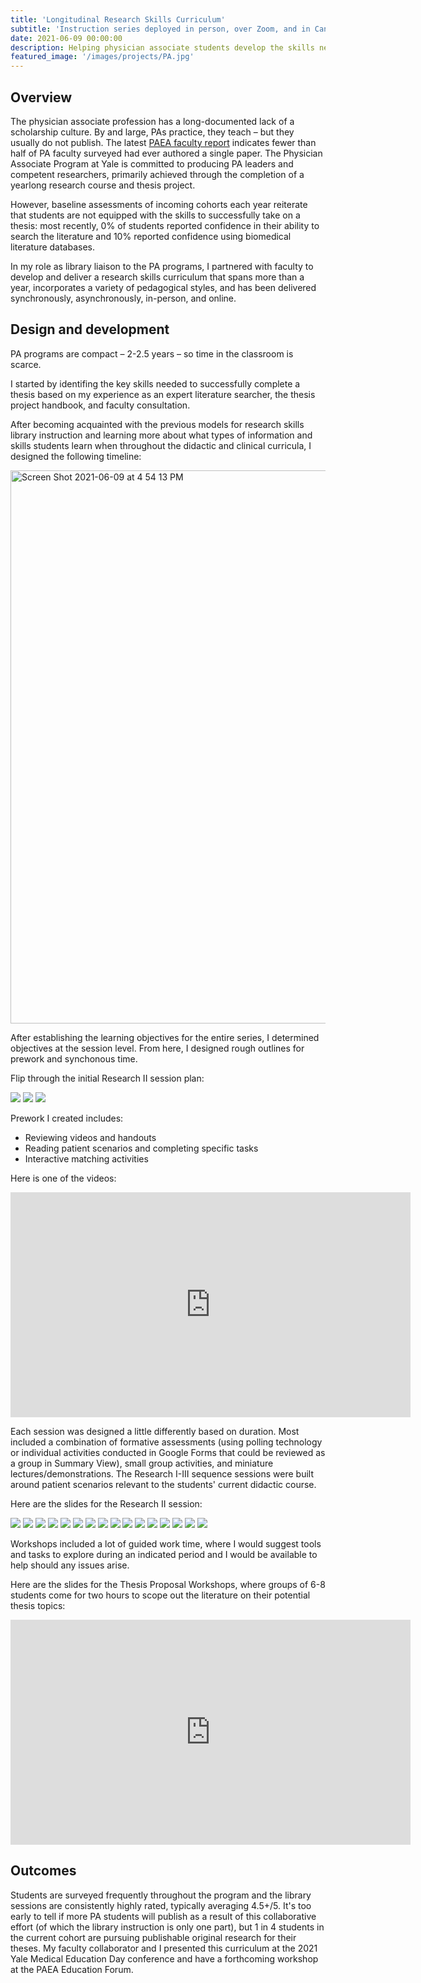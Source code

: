```yaml
---
title: 'Longitudinal Research Skills Curriculum'
subtitle: 'Instruction series deployed in person, over Zoom, and in Canvas.'
date: 2021-06-09 00:00:00
description: Helping physician associate students develop the skills needed to successfully complete their theses. 
featured_image: '/images/projects/PA.jpg'
---
```


## Overview

The physician associate profession has a long-documented lack of a scholarship culture. By and large, PAs practice, they teach &ndash; but they usually do not publish. The latest [PAEA faculty report](https://paeaonline.org/resources/public-resources/research-reports/faculty-directors-survey-and-reports) indicates fewer than half of PA faculty surveyed had ever authored a single paper. The Physician Associate Program at Yale is committed to producing PA leaders and competent researchers, primarily achieved through the completion of a yearlong research course and thesis project. 

However, baseline assessments of incoming cohorts each year reiterate that students are not equipped with the skills to successfully take on a thesis: most recently, 0% of students reported confidence in their ability to search the literature and 10% reported confidence using biomedical literature databases. 

In my role as library liaison to the PA programs, I partnered with faculty to develop and deliver a research skills curriculum that spans more than a year, incorporates a variety of pedagogical styles, and has been delivered synchronously, asynchronously, in-person, and online.

## Design and development

PA programs are compact &ndash; 2-2.5 years &ndash; so time in the classroom is scarce. 

I started by identifing the key skills needed to successfully complete a thesis based on my experience as an expert literature searcher, the thesis project handbook, and faculty consultation. 

After becoming acquainted with the previous models for research skills library instruction and learning more about what types of information and skills students learn when throughout the didactic and clinical curricula, I designed the following timeline:

<img width="885" alt="Screen Shot 2021-06-09 at 4 54 13 PM" src="https://user-images.githubusercontent.com/22897290/121427985-53bfc280-c943-11eb-9df4-01a4bcd31991.png">

After establishing the learning objectives for the entire series, I determined objectives at the session level. From here, I designed rough outlines for prework and synchonous time.

Flip through the initial Research II session plan:

<div class="gallery" data-columns="1">
	<img src="https://user-images.githubusercontent.com/22897290/121685098-8675d200-ca8d-11eb-8b25-264878aee7ff.png">
	<img src="https://user-images.githubusercontent.com/22897290/121685105-87a6ff00-ca8d-11eb-8a12-39fabc0d62bd.png">
	<img src="https://user-images.githubusercontent.com/22897290/121685110-8a095900-ca8d-11eb-9a17-9c6ccd86b20e.png">
</div>

Prework I created includes:
* Reviewing videos and handouts
* Reading patient scenarios and completing specific tasks
* Interactive matching activities

Here is one of the videos: 

<iframe src="https://player.vimeo.com/video/264307927" width="640" height="360" frameborder="0" allowfullscreen></iframe>

Each session was designed a little differently based on duration. Most included a combination of formative assessments (using polling technology or individual activities conducted in Google Forms that could be reviewed as a group in Summary View), small group activities, and miniature lectures/demonstrations. The Research I-III sequence sessions were built around patient scenarios relevant to the students' current didactic course. 

Here are the slides for the Research II session: 

<div class="gallery" data-columns="1">
	<img src="https://user-images.githubusercontent.com/22897290/121723873-154a1500-cab5-11eb-8321-98cf588773ce.jpg">
	<img src="(https://user-images.githubusercontent.com/22897290/121723975-327ee380-cab5-11eb-88fa-30051e229a4c.jpg">
<img src="https://user-images.githubusercontent.com/22897290/121723977-33177a00-cab5-11eb-962f-524862718fd4.jpg">
<img src="https://user-images.githubusercontent.com/22897290/121723979-33177a00-cab5-11eb-97e3-a88bef39ff3a.jpg">
<img src="https://user-images.githubusercontent.com/22897290/121723981-33b01080-cab5-11eb-937c-054d195f7607.jpg">
<img src="https://user-images.githubusercontent.com/22897290/121723982-3448a700-cab5-11eb-988d-d4581ea1c06f.jpg">
<img src="https://user-images.githubusercontent.com/22897290/121723983-3448a700-cab5-11eb-97e6-01da9e649a91.jpg">
<img src="https://user-images.githubusercontent.com/22897290/121723985-34e13d80-cab5-11eb-8ae1-2496851981d3.jpg">
<img src="https://user-images.githubusercontent.com/22897290/121723987-34e13d80-cab5-11eb-93b4-2297032c5e25.jpg">
<img src="https://user-images.githubusercontent.com/22897290/121723990-34e13d80-cab5-11eb-80e9-e8b4437e379f.jpg">
<img src="https://user-images.githubusercontent.com/22897290/121723991-3579d400-cab5-11eb-9001-2deecbe2825b.jpg">
<img src="https://user-images.githubusercontent.com/22897290/121723992-3579d400-cab5-11eb-8b4d-87f3a5ae06d7.jpg">
<img src="https://user-images.githubusercontent.com/22897290/121723995-3579d400-cab5-11eb-985f-2210d421d0de.jpg">
<img src="https://user-images.githubusercontent.com/22897290/121723997-36126a80-cab5-11eb-8952-0897b9a82b78.jpg">
<img src="https://user-images.githubusercontent.com/22897290/121723998-36126a80-cab5-11eb-85ce-a0b035121c8b.jpg">
<img src="https://user-images.githubusercontent.com/22897290/121724001-36126a80-cab5-11eb-9edb-105e77c1f4ef.jpg">	
	</div>
	
Workshops included a lot of guided work time, where I would suggest tools and tasks to explore during an indicated period and I would be available to help should any issues arise.

Here are the slides for the Thesis Proposal Workshops, where groups of 6-8 students come for two hours to scope out the literature on their potential thesis topics:


<iframe src="https://docs.google.com/presentation/d/e/2PACX-1vS5maXpj86VvIbjaZdrpG6E-9hVDxL0G2Ga96wwrDBqgCK_slKRnP3Jh3kbDd0F9SYKEbx2rEv5vXQz/embed?start=false&loop=false&delayms=3000" width="640" height="360" frameborder="0" allowfullscreen></iframe>

## Outcomes
Students are surveyed frequently throughout the program and the library sessions are consistently highly rated, typically averaging 4.5+/5. It's too early to tell if more PA students will publish as a result of this collaborative effort (of which the library instruction is only one part), but 1 in 4 students in the current cohort are pursuing publishable original research for their theses. My faculty collaborator and I presented this curriculum at the 2021 Yale Medical Education Day conference and have a forthcoming workshop at the PAEA Education Forum.

